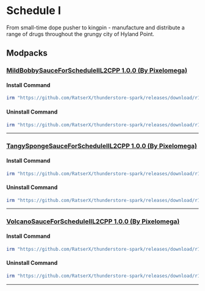 # Schedule I

From small-time dope pusher to kingpin - manufacture and distribute a range of drugs throughout the grungy city of Hyland Point.

## Modpacks

### [MildBobbySauceForScheduleIIL2CPP 1.0.0 (By Pixelomega)](https://thunderstore.io/c/schedule-i/p/Pixelomega/MildBobbySauceForScheduleIIL2CPP/)

#### Install Command

````ps1
irm "https://github.com/RatserX/thunderstore-spark/releases/download/r14829360698/Schedule I-Pixelomega-MildBobbySauceForScheduleIIL2CPP-Install.ps1" | iex
```` 

#### Uninstall Command

````ps1
irm "https://github.com/RatserX/thunderstore-spark/releases/download/r14829360698/Schedule I-Pixelomega-MildBobbySauceForScheduleIIL2CPP-Uninstall.ps1" | iex
```` 

---

### [TangySpongeSauceForScheduleIIL2CPP 1.0.0 (By Pixelomega)](https://thunderstore.io/c/schedule-i/p/Pixelomega/TangySpongeSauceForScheduleIIL2CPP/)

#### Install Command

````ps1
irm "https://github.com/RatserX/thunderstore-spark/releases/download/r14829360698/Schedule I-Pixelomega-TangySpongeSauceForScheduleIIL2CPP-Install.ps1" | iex
```` 

#### Uninstall Command

````ps1
irm "https://github.com/RatserX/thunderstore-spark/releases/download/r14829360698/Schedule I-Pixelomega-TangySpongeSauceForScheduleIIL2CPP-Uninstall.ps1" | iex
```` 

---

### [VolcanoSauceForScheduleIIL2CPP 1.0.0 (By Pixelomega)](https://thunderstore.io/c/schedule-i/p/Pixelomega/VolcanoSauceForScheduleIIL2CPP/)

#### Install Command

````ps1
irm "https://github.com/RatserX/thunderstore-spark/releases/download/r14829360698/Schedule I-Pixelomega-VolcanoSauceForScheduleIIL2CPP-Install.ps1" | iex
```` 

#### Uninstall Command

````ps1
irm "https://github.com/RatserX/thunderstore-spark/releases/download/r14829360698/Schedule I-Pixelomega-VolcanoSauceForScheduleIIL2CPP-Uninstall.ps1" | iex
```` 

---


